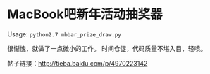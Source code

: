# MacBook吧新年活动抽奖器

Usage: `python2.7 mbbar_prize_draw.py`

很惭愧，就做了一点微小的工作。
时间仓促，代码质量不堪入目，轻喷。

帖子链接：http://tieba.baidu.com/p/4970223142
